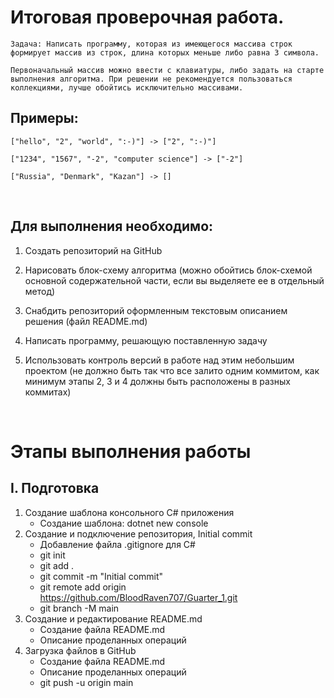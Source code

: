 # Итоговая проверочная работа.

`Задача: Написать программу, которая из имеющегося массива строк формирует массив из строк, длина которых меньше либо равна 3 символа.`

`Первоначальный массив можно ввести с клавиатуры, либо задать на старте выполнения алгоритма. При решении не рекомендуется пользоваться коллекциями, лучше обойтись исключительно массивами.`
<br />

## Примеры:

`["hello", "2", "world", ":-)"] -> ["2", ":-)"]`

`["1234", "1567", "-2", "computer science"] -> ["-2"]`

`["Russia", "Denmark", "Kazan"] -> []`

<br />

## Для выполнения необходимо:
1.	Создать репозиторий на GitHub

2.	Нарисовать блок-схему алгоритма (можно обойтись блок-схемой основной содержательной части, если вы выделяете ее в отдельный метод)

3.	Снабдить репозиторий оформленным текстовым описанием решения (файл README.md)

4.	Написать программу, решающую поставленную задачу

5.	Использовать контроль версий в работе над этим небольшим проектом (не должно быть так что все залито одним коммитом, как минимум этапы 2, 3 и 4 должны быть расположены в разных коммитах)

<br />

# Этапы выполнения работы

## I. Подготовка
1. Создание шаблона консольного С# приложения
    - Создание шаблона: dotnet new console
2. Создание и подключение репозитория, Initial commit
    - Добавление файла .gitignore для С#
    - git init
    - git add .
    - git commit -m "Initial commit"
    - git remote add origin https://github.com/BloodRaven707/Guarter_1.git
    - git branch -M main
3. Создание и редактирование README.md
    - Создание файла README.md
    - Описание проделанных операций
4. Загрузка файлов в GitHub
    - Создание файла README.md
    - Описание проделанных операций
    - git push -u origin main